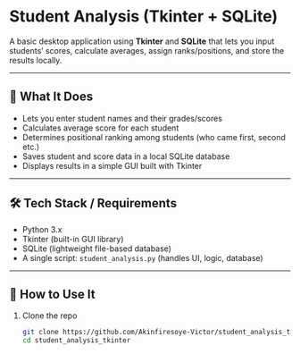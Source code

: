 # Student Analysis (Tkinter + SQLite)

A basic desktop application using **Tkinter** and **SQLite** that lets you input students’ scores, calculate averages, assign ranks/positions, and store the results locally.

---

## 🧾 What It Does

- Lets you enter student names and their grades/scores  
- Calculates average score for each student  
- Determines positional ranking among students (who came first, second etc.)  
- Saves student and score data in a local SQLite database  
- Displays results in a simple GUI built with Tkinter

---

## 🛠 Tech Stack / Requirements

- Python 3.x  
- Tkinter (built-in GUI library)  
- SQLite (lightweight file-based database)  
- A single script: `student_analysis.py` (handles UI, logic, database)

---

## 🚀 How to Use It

1. Clone the repo  
   ```bash
   git clone https://github.com/Akinfiresoye-Victor/student_analysis_tkinter.git
   cd student_analysis_tkinter
